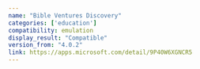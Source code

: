 ```yaml
---
name: "Bible Ventures Discovery"
categories: ['education']
compatibility: emulation
display_result: "Compatible"
version_from: "4.0.2"
link: https://apps.microsoft.com/detail/9P40W6XGNCR5
---
```


